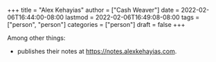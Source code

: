 +++
title = "Alex Kehayias"
author = ["Cash Weaver"]
date = 2022-02-06T16:44:00-08:00
lastmod = 2022-02-06T16:49:08-08:00
tags = ["person", "person"]
categories = ["person"]
draft = false
+++

Among other things:

-   publishes their notes at <https://notes.alexkehayias.com>.
